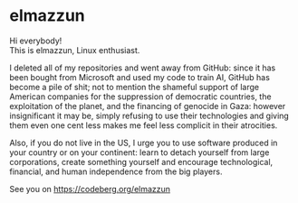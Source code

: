 # elmazzun

Hi everybody!  
This is elmazzun, Linux enthusiast.

I deleted all of my repositories and went away from GitHub: since it has been bought from Microsoft and used my code to train AI, 
GitHub has become a pile of shit; not to mention the shameful support of large American companies for the suppression of democratic 
countries, the exploitation of the planet, and the financing of genocide in Gaza: however insignificant it may be, simply refusing 
to use their technologies and giving them even one cent less makes me feel less complicit in their atrocities.

Also, if you do not live in the US, I urge you to use software produced in your country or on your continent: learn to detach 
yourself from large corporations, create something yourself and encourage technological, financial, and human independence from 
the big players.

See you on https://codeberg.org/elmazzun
